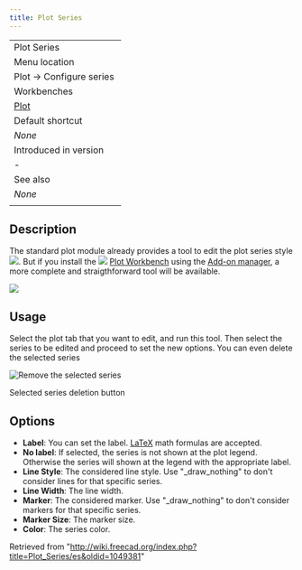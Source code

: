 ```yaml
---
title: Plot Series
---
```

|  |
| --- |
| Plot Series |
| Menu location |
| Plot → Configure series ‏‎ |
| Workbenches |
| [Plot](/Plot_Workbench "Plot Workbench") |
| Default shortcut |
| *None* |
| Introduced in version |
| - |
| See also |
| *None* |
|  |

## Description

The standard plot module already provides a tool to edit the plot series style ![](/images/Matplotlib_edit_subplot.png). But if you install the ![](/images/Workbench_Plot.svg) [Plot Workbench](/Plot_Workbench "Plot Workbench") using the [Add-on manager](/Std_AddonMgr "Std AddonMgr"), a more complete and straigthforward tool will be available.

![](/images/Plot_MultiAxes_Example.png)

## Usage

Select the plot tab that you want to edit, and run this tool. Then select the series to be edited and proceed to set the new options. You can even delete the selected series

![Remove the selected series](/images/Plot_Remove_Series.png)

Selected series deletion button

## Options

* **Label**: You can set the label. [LaTeX](https://www.latex-project.org/) math formulas are accepted.
* **No label**: If selected, the series is not shown at the plot legend. Otherwise the series will shown at the legend with the appropriate label.
* **Line Style**: The considered line style. Use "\_draw\_nothing" to don't consider lines for that specific series.
* **Line Width**: The line width.
* **Marker**: The considered marker. Use "\_draw\_nothing" to don't consider markers for that specific series.
* **Marker Size**: The marker size.
* **Color**: The series color.

Retrieved from "<http://wiki.freecad.org/index.php?title=Plot_Series/es&oldid=1049381>"